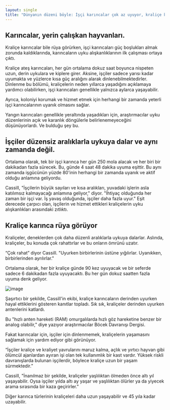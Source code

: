 ```yaml
---
layout: single
title: "Dünyanın düzeni böyle: İşçi karıncalar çok az uyuyor, kraliçe karıncalar ise daha fazla"
---
```

Karıncalar, yerin çalışkan hayvanları.
-
Kraliçe karıncalar bile rüya görürken, işçi karıncaları güç boşlukları almak zorunda kaldıklarında, karıncaların uyku alışkanlıklarının ilk çalışması ortaya çıktı.

Kraliçe ateş karıncaları, her gün ortalama dokuz saat boyunca nispeten uzun, derin uykulara ve kiplere girer.
Aksine, işçiler sadece yarısı kadar uyumakta ve yüzlerce kısa güç aralığını alarak dinlenebilmektedirler.
Dinlenme bu bölümü, kraliçelerin neden yıllarca yaşadığını açıklamaya yardımcı olabilirken, işçi karıncaları genellikle yalnızca aylarca yaşayabilir.

Ayrıca, koloniyi korumak ve hizmet etmek için herhangi bir zamanda yeterli işçi karıncalarının uyanık olmasını sağlar.

Yangın karıncaları genellikle yeraltında yaşadıkları için, araştırmacılar uyku düzenlerinin açık ve karanlık döngülerle belirlenemeyeceğini düşünüyorlardı. Ve bulduğu şey bu.

İşçiler düzensiz aralıklarla uykuya dalar ve aynı zamanda değil.
-
Ortalama olarak, tek bir işçi karınca her gün 250 mola alacak ve her biri bir dakikadan fazla sürecek. Bu, günde 4 saat 48 dakika uyuma eşittir.
Bu aynı zamanda işgücünün yüzde 80'inin herhangi bir zamanda uyanık ve aktif olduğu anlamına geliyordu.

Cassill, "İşçilerin büyük sayıları ve kısa aralıkları, yuvadaki işlerin asla katılımsız kalmayacağı anlamına geliyor," diyor. "İhtiyaç olduğunda her zaman bir işçi var. İş yavaş olduğunda, işçiler daha fazla uyur."
Eşit derecede çarpıcı olan, işçilerin ve hizmet ettikleri kraliçelerin uyku alışkanlıkları arasındaki zıtlıktı.

Kraliçe karınca rüya görüyor
-
Kraliçeler, deneklerden çok daha düzenli aralıklarla uykuya dalarlar. Aslında, kraliçeler, bu konuda çok rahattırlar ve bu onların ömrünü uzatır.

“Çok rahat” diyor Cassill. "Uyurken birbirlerinin üstüne yığılırlar. Uyanıkken, birbirlerinden ayrılırlar."

Ortalama olarak, her bir kraliçe günde 90 kez uyuyacak ve bir seferde sadece 6 dakikadan fazla uyuyacaktı. Bu her gün dokuz saatten fazla uyuma denk geliyor.

![image](https://cdn.drawception.com/images/panels/2017/5-5/f9RDjGqzcp-4.png)

Şaşırtıcı bir şekilde, Cassill'in ekibi, kraliçe karıncaların derinden uyurken hayal ettiklerini gösteren kanıtlar topladı. Sık sık, kraliçeler derinden uyurken antenlerini katlardı.

Bu "hızlı anten hareketi (RAM) omurgalılarda hızlı göz hareketine benzer bir analog olabilir," diye yazıyor araştırmacılar Böcek Davranışı Dergisi.

Fakat karıncalar için, işçiler için dinlenmemek, kraliçelerin yaşamasını sağlamak için yardım ediyor gibi görünüyor.

“İşçiler kraliçe ve kraliyet yavrularını maruz kalma, açlık ve yırtıcı hayvan gibi ölümcül ajanlardan ayıran işi olan tek kullanımlık bir kast vardır. Yüksek riskli davranışlarda bulunan işçilerdir, böylece kraliçe uzun bir yaşam sürmektedir.”

Cassill, "İnanılmaz bir şekilde, kraliçeler yaşlılıktan ölmeden önce altı yıl yaşayabilir. Oysa işçiler yılda altı ay yaşar ve yaşlılıktan ölürler ya da yiyecek arama sırasında bir kaza geçirirler."

Diğer karınca türlerinin kraliçeleri daha uzun yaşayabilir ve 45 yıla kadar uzayabilir.
